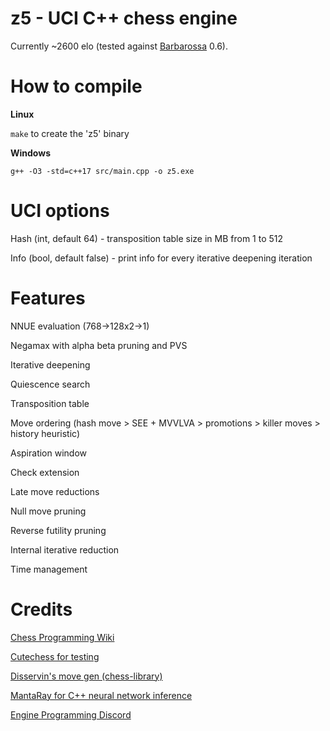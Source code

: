 # z5 - UCI C++ chess engine

Currently ~2600 elo (tested against [Barbarossa](https://github.com/nionita/Barbarossa) 0.6).

# How to compile

**Linux**

```make``` to create the 'z5' binary

**Windows**

```g++ -O3 -std=c++17 src/main.cpp -o z5.exe```

# UCI options

Hash (int, default 64) - transposition table size in MB from 1 to 512

Info (bool, default false) - print info for every iterative deepening iteration

# Features

NNUE evaluation (768->128x2->1)

Negamax with alpha beta pruning and PVS

Iterative deepening

Quiescence search

Transposition table

Move ordering (hash move > SEE + MVVLVA > promotions > killer moves > history heuristic)

Aspiration window

Check extension

Late move reductions

Null move pruning

Reverse futility pruning

Internal iterative reduction

Time management

# Credits

[Chess Programming Wiki](https://www.chessprogramming.org/)

[Cutechess for testing](https://github.com/cutechess/cutechess)

[Disservin's move gen (chess-library)](https://github.com/Disservin/chess-library)

[MantaRay for C++ neural network inference](https://github.com/TheBlackPlague/MantaRay)

[Engine Programming Discord](https://discord.gg/pcjr9eXK)

